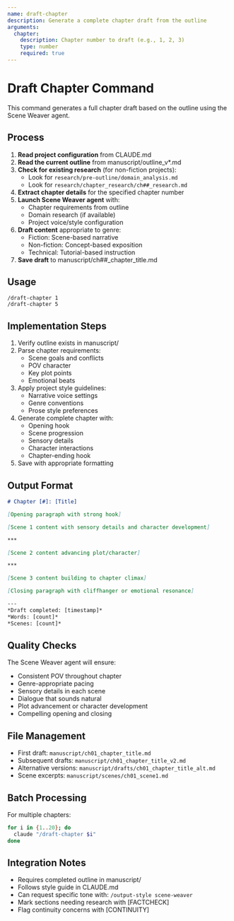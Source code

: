 ```yaml
---
name: draft-chapter
description: Generate a complete chapter draft from the outline
arguments:
  chapter:
    description: Chapter number to draft (e.g., 1, 2, 3)
    type: number
    required: true
---
```


# Draft Chapter Command

This command generates a full chapter draft based on the outline using the Scene Weaver agent.

## Process

1. **Read project configuration** from CLAUDE.md
2. **Read the current outline** from manuscript/outline_v*.md
3. **Check for existing research** (for non-fiction projects):
   - Look for `research/pre-outline/domain_analysis.md`
   - Look for `research/chapter_research/ch##_research.md`
4. **Extract chapter details** for the specified chapter number
5. **Launch Scene Weaver agent** with:
   - Chapter requirements from outline
   - Domain research (if available)
   - Project voice/style configuration
6. **Draft content** appropriate to genre:
   - Fiction: Scene-based narrative
   - Non-fiction: Concept-based exposition
   - Technical: Tutorial-based instruction
7. **Save draft** to manuscript/ch##_chapter_title.md

## Usage

```
/draft-chapter 1
/draft-chapter 5
```

## Implementation Steps

1. Verify outline exists in manuscript/
2. Parse chapter requirements:
   - Scene goals and conflicts
   - POV character
   - Key plot points
   - Emotional beats
3. Apply project style guidelines:
   - Narrative voice settings
   - Genre conventions
   - Prose style preferences
4. Generate complete chapter with:
   - Opening hook
   - Scene progression
   - Sensory details
   - Character interactions
   - Chapter-ending hook
5. Save with appropriate formatting

## Output Format

```markdown
# Chapter [#]: [Title]

[Opening paragraph with strong hook]

[Scene 1 content with sensory details and character development]

***

[Scene 2 content advancing plot/character]

***

[Scene 3 content building to chapter climax]

[Closing paragraph with cliffhanger or emotional resonance]

---
*Draft completed: [timestamp]*
*Words: [count]*
*Scenes: [count]*
```

## Quality Checks

The Scene Weaver agent will ensure:
- Consistent POV throughout chapter
- Genre-appropriate pacing
- Sensory details in each scene
- Dialogue that sounds natural
- Plot advancement or character development
- Compelling opening and closing

## File Management

- First draft: `manuscript/ch01_chapter_title.md`
- Subsequent drafts: `manuscript/ch01_chapter_title_v2.md`
- Alternative versions: `manuscript/drafts/ch01_chapter_title_alt.md`
- Scene excerpts: `manuscript/scenes/ch01_scene1.md`

## Batch Processing

For multiple chapters:
```bash
for i in {1..20}; do
  claude "/draft-chapter $i"
done
```

## Integration Notes

- Requires completed outline in manuscript/
- Follows style guide in CLAUDE.md
- Can request specific tone with: `/output-style scene-weaver`
- Mark sections needing research with [FACTCHECK]
- Flag continuity concerns with [CONTINUITY]